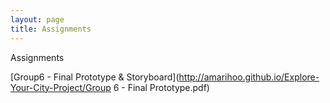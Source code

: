 ```yaml
---
layout: page
title: Assignments
---
```


Assignments

[Group6 - Final Prototype & Storyboard](http://amarihoo.github.io/Explore-Your-City-Project/Group 6 - Final Prototype.pdf)


      
 
        
      

